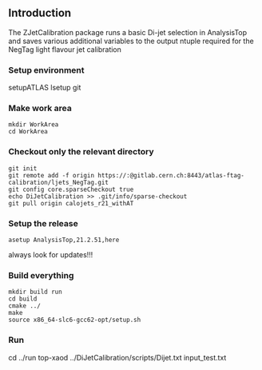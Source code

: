 ## Introduction
The ZJetCalibration package runs a basic Di-jet selection in AnalysisTop and saves various additional variables to the output ntuple required for the NegTag light flavour jet calibration

### Setup environment
setupATLAS
lsetup git

### Make work area
```
mkdir WorkArea
cd WorkArea
```

### Checkout only the relevant directory
```
git init
git remote add -f origin https://:@gitlab.cern.ch:8443/atlas-ftag-calibration/ljets_NegTag.git
git config core.sparseCheckout true
echo DiJetCalibration >> .git/info/sparse-checkout
git pull origin calojets_r21_withAT
```

### Setup the release
```
asetup AnalysisTop,21.2.51,here 
```
always look for updates!!!

### Build everything
```
mkdir build run
cd build
cmake ../
make
source x86_64-slc6-gcc62-opt/setup.sh
```
### Run
cd ../run
top-xaod ../DiJetCalibration/scripts/Dijet.txt input_test.txt
